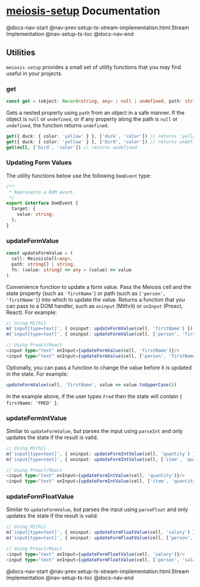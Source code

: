 # [meiosis-setup](https://meiosis.js.org/setup) Documentation

@docs-nav-start
@nav-prev:setup-ts-stream-implementation.html:Stream Implementation
@nav-setup-ts-toc
@docs-nav-end

## Utilities

`meiosis-setup` provides a small set of utility functions that you may find useful in your projects.

### get

```ts
const get = (object: Record<string, any> | null | undefined, path: string[]): any
```

Gets a nested property using `path` from an object in a safe manner. If the object is `null` or
`undefined`, or if any property along the path is `null` or `undefined`, the function returns
`undefined`.

```ts
get({ duck: { color: 'yellow' } }, ['duck', 'color']) // returns 'yellow'
get({ duck: { color: 'yellow' } }, ['bird', 'color']) // returns undefined
get(null, ['bird', 'color']) // returns undefined
```

### Updating Form Values

The utility functions below use the following `DomEvent` type:

```ts
/**
 * Represents a DOM event.
 */
export interface DomEvent {
  target: {
    value: string;
  };
}
```

### updateFormValue

```ts
const updateFormValue = (
  cell: MeiosisCell<any>,
  path: string[] | string,
  fn: (value: string) => any = (value) => value
)
```

Convenience function to update a form value. Pass the Meiosis cell and the state property (such as
`'firstName'`) or path (such as `['person', 'firstName']`) into which to update the value. Returns a
function that you can pass to a DOM handler, such as `oninput` (Mithril) or `onInput` (Preact,
React). For example:

```ts
// Using Mithil
m('input[type=text]', { oninput: updateFormValue(cell, 'firstName') })
m('input[type=text]', { oninput: updateFormValue(cell, ['person', 'firstName']) })

// Using Preact/React
<input type="text" onInput={updateFormValue(cell, 'firstName')}/>
<input type="text" onInput={updateFormValue(cell, ['person', 'firstName'])}/>
```

Optionally, you can pass a function to change the value before it is updated in the state. For
example:

```js
updateFormValue(cell, 'firstName', value => value.toUpperCase())
```

In the example above, if the user types `Fred` then the state will contain `{ firstName: 'FRED' }`.

### updateFormIntValue

Similar to `updateFormValue`, but parses the input using `parseInt` and only updates the state if
the result is valid.

```ts
// Using Mithil
m('input[type=text]', { oninput: updateFormIntValue(cell, 'quantity') })
m('input[type=text]', { oninput: updateFormIntValue(cell, ['item', 'quantity']) })

// Using Preact/React
<input type="text" onInput={updateFormIntValue(cell, 'quantity')}/>
<input type="text" onInput={updateFormIntValue(cell, ['item', 'quantity'])}/>
```

### updateFormFloatValue

Similar to `updateFormValue`, but parses the input using `parseFloat` and only updates the state if
the result is valid.

```ts
// Using Mithil
m('input[type=text]', { oninput: updateFormFloatValue(cell, 'salary') })
m('input[type=text]', { oninput: updateFormFloatValue(cell, ['person', 'salary']) })

// Using Preact/React
<input type="text" onInput={updateFormFloatValue(cell, 'salary')}/>
<input type="text" onInput={updateFormFloatValue(cell, ['person', 'salary'])}/>
```

@docs-nav-start
@nav-prev:setup-ts-stream-implementation.html:Stream Implementation
@nav-setup-ts-toc
@docs-nav-end
